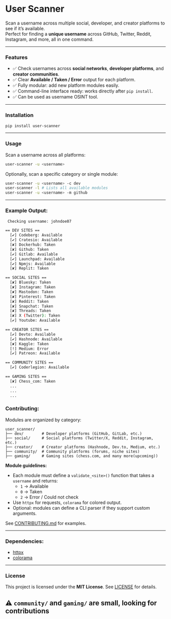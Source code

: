# User Scanner

Scan a username across multiple social, developer, and creator platforms to see if it’s available.  
Perfect for finding a **unique username** across GitHub, Twitter, Reddit, Instagram, and more, all in one command.

---

### Features

- ✅ Check usernames across **social networks**, **developer platforms**, and **creator communities**.
- ✅ Clear **Available / Taken / Error** output for each platform.
- ✅ Fully modular: add new platform modules easily.
- ✅ Command-line interface ready: works directly after `pip install`.
- ✅ Can be used as username OSINT tool.
---

### Installation

```bash
pip install user-scanner
```

---

### Usage

Scan a username across all platforms:

```bash
user-scanner -u <username>
```
Optionally, scan a specific category or single module:

```bash
user-scanner -u <username> -c dev
user-scanner -l # Lists all available modules
user-scanner -u <username> -m github

```
---
### Example Output: 
```bash
 Checking username: johndoe07

== DEV SITES ==
  [✔] Codeberg: Available
  [✔] Cratesio: Available
  [✘] Dockerhub: Taken
  [✘] Github: Taken
  [✔] Gitlab: Available
  [✔] Launchpad: Available
  [✔] Npmjs: Available
  [✘] Replit: Taken

== SOCIAL SITES ==
  [✘] Bluesky: Taken
  [✘] Instagram: Taken
  [✘] Mastodon: Taken
  [✘] Pinterest: Taken
  [✘] Reddit: Taken
  [✘] Snapchat: Taken
  [✘] Threads: Taken
  [✘] X (Twitter): Taken
  [✔] Youtube: Available

== CREATOR SITES ==
  [✔] Devto: Available
  [✔] Hashnode: Available
  [✘] Kaggle: Taken
  [!] Medium: Error
  [✔] Patreon: Available

== COMMUNITY SITES ==
  [✔] Coderlegion: Available

== GAMING SITES ==
  [✘] Chess_com: Taken
  ...
  ...
  ...
```
### Contributing: 

Modules are organized by category:

```
user_scanner/
├── dev/        # Developer platforms (GitHub, GitLab, etc.)
├── social/     # Social platforms (Twitter/X, Reddit, Instagram, etc.)
├── creator/    # Creator platforms (Hashnode, Dev.to, Medium, etc.)
├── community/  # Community platforms (forums, niche sites)
├── gaming/     # Gaming sites (chess.com, and many more(upcoming))
```

**Module guidelines:**
- Each module must define a `validate_<site>()` function that takes a `username` and returns:
  - `1` → Available  
  - `0` → Taken  
  - `2` → Error / Could not check
- Use `httpx` for requests, `colorama` for colored output.
- Optional: modules can define a CLI parser if they support custom arguments.

See [CONTRIBUTING.md](CONTRIBUTING.md) for examples.

---

### Dependencies: 
- [httpx](https://pypi.org/project/httpx/)
- [colorama](https://pypi.org/project/colorama/)

---

### License

This project is licensed under the **MIT License**. See [LICENSE](LICENSE) for details.

## ⚠️ `community/` and `gaming/` are small, looking for contributions
